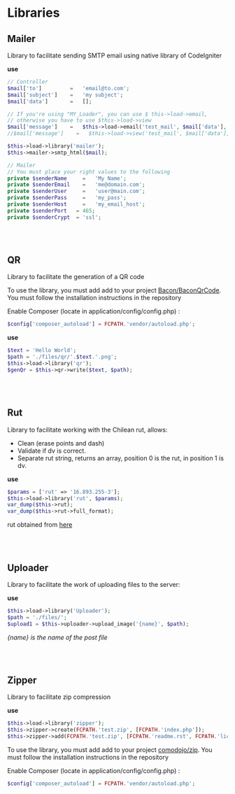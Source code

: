# Libraries

## Mailer ##

Library to facilitate sending SMTP email using native library of CodeIgniter

**use**

```php
// Controller
$mail['to']         =   'email@to.com';
$mail['subject']    =   'my subject';
$mail['data']       =   [];

// If you're using "MY_Loader", you can use $ this->load->email,
// otherwise you have to use $this->load->view
$mail['message']    =   $this->load->email('test_mail', $mail['data'], true);
//$mail['message']    =   $this->load->view('test_mail', $mail['data'], true);

$this->load->library('mailer');
$this->mailer->smtp_html($mail);

// Mailer
// You must place your right values to the following
private $senderName		=	'My Name';
private $senderEmail	=	'me@domain.com';
private $senderUser		=	'user@main.com';
private $senderPass		=	'my_pass';
private $senderHost		=	'my_email_host';
private $senderPort   = 465;
private $senderCrypt  = 'ssl';
```

<br><br>

## QR ##

Library to facilitate the generation of a QR code

To use the library, you must add add to your project [Bacon/BaconQrCode](https://github.com/Bacon/BaconQrCode). You must follow the installation instructions in the repository

Enable Composer (locate in application/config/config.php) :

```php
$config['composer_autoload'] = FCPATH.'vendor/autoload.php';
```

**use**

```php
$text = 'Hello World';
$path = './files/qr/'.$text.'.png';
$this->load->library('qr');
$genQr = $this->qr->write($text, $path);
```

<br><br>

## Rut ##

Library to facilitate working with the Chilean rut, allows:

 - Clean (erase points and dash)
 - Validate if dv is correct.
 - Separate rut string, returns an array, position 0 is the rut, in position 1 is dv.

**use**

```php
$params = ['rut' => '16.893.255-3'];
$this->load->library('rut', $params);
var_dump($this->rut);
var_dump($this->rut->full_format);
```

rut obtained from [here](http://joaquinnunez.cl/jQueryRutPlugin/generador-de-ruts-chilenos-validos.html)

<br><br>

## Uploader ##

Library to facilitate the work of uploading files to the server:

**use**
```php
$this->load->library('Uploader');
$path = './files/';
$upload1 = $this->uploader->upload_image('{name}', $path);
```
_{name} is the name of the post file_

<br><br>

## Zipper ##

Library to facilitate zip compression

**use**

```php
$this->load->library('zipper');
$this->zipper->create(FCPATH.'test.zip', [FCPATH.'index.php']);
$this->zipper->add(FCPATH.'test.zip', [FCPATH.'readme.rst', FCPATH.'license.txt']);
```

To use the library, you must add add to your project [comodojo/zip](https://github.com/comodojo/zip). You must follow the installation instructions in the repository

Enable Composer (locate in application/config/config.php) :

```php
$config['composer_autoload'] = FCPATH.'vendor/autoload.php';
```
